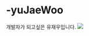 # -yuJaeWoo

개발자가 되고싶은 유재우입니다.
![](https://images.velog.io/images/pp8960/post/187a3612-de36-4233-a212-3ac04cdd0dec/%E1%84%8C%E1%85%A5%E1%86%BC%E1%84%8C%E1%85%A1%E1%86%BC.jpeg)
